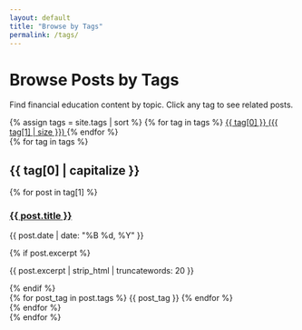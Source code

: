 ```yaml
---
layout: default
title: "Browse by Tags"
permalink: /tags/
---
```


# Browse Posts by Tags

Find financial education content by topic. Click any tag to see related posts.

<div class="tags-cloud">
  {% assign tags = site.tags | sort %}
  {% for tag in tags %}
    <a href="#{{ tag[0] | slugify }}" class="tag-link" data-tag="{{ tag[0] | slugify }}">
      {{ tag[0] }} <span class="tag-count">({{ tag[1] | size }})</span>
    </a>
  {% endfor %}
</div>

<div class="tag-sections">
  {% for tag in tags %}
    <section class="tag-section" id="{{ tag[0] | slugify }}" data-tag="{{ tag[0] | slugify }}">
      <h2>{{ tag[0] | capitalize }}</h2>
      <div class="posts-grid">
        {% for post in tag[1] %}
          <article class="post-card">
            <h3><a href="{{ post.url | relative_url }}">{{ post.title }}</a></h3>
            <p class="post-meta">{{ post.date | date: "%B %d, %Y" }}</p>
            {% if post.excerpt %}
              <p class="post-excerpt">{{ post.excerpt | strip_html | truncatewords: 20 }}</p>
            {% endif %}
            <div class="post-tags">
              {% for post_tag in post.tags %}
                <span class="tag">{{ post_tag }}</span>
              {% endfor %}
            </div>
          </article>
        {% endfor %}
      </div>
    </section>
  {% endfor %}
</div>

<script>
// Tag filtering functionality
document.addEventListener('DOMContentLoaded', function() {
  const tagLinks = document.querySelectorAll('.tag-link');
  const tagSections = document.querySelectorAll('.tag-section');
  
  // Show all sections by default
  function showAllSections() {
    tagSections.forEach(section => {
      section.style.display = 'block';
    });
  }
  
  // Show specific tag section
  function showTagSection(tagName) {
    tagSections.forEach(section => {
      if (section.dataset.tag === tagName) {
        section.style.display = 'block';
        section.scrollIntoView({ behavior: 'smooth', block: 'start' });
      } else {
        section.style.display = 'none';
      }
    });
  }
  
  // Add click handlers to tag links
  tagLinks.forEach(link => {
    link.addEventListener('click', function(e) {
      e.preventDefault();
      const tagName = this.dataset.tag;
      
      // Update active state
      tagLinks.forEach(l => l.classList.remove('active'));
      this.classList.add('active');
      
      // Show relevant section
      if (tagName) {
        showTagSection(tagName);
      } else {
        showAllSections();
      }
    });
  });
  
  // Handle direct links to tags
  if (window.location.hash) {
    const tagName = window.location.hash.substring(1);
    const targetLink = document.querySelector(`[data-tag="${tagName}"]`);
    if (targetLink) {
      targetLink.click();
    }
  }
});
</script>